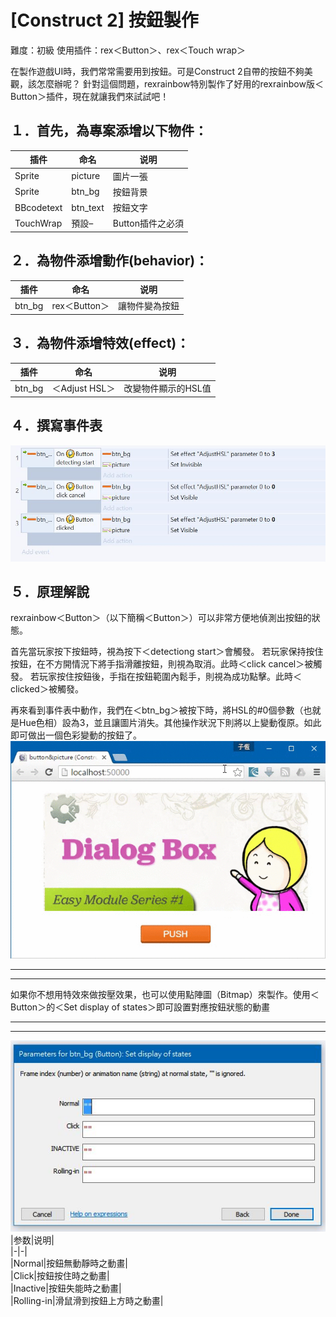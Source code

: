 # [Construct 2] 按鈕製作  
難度：初級 
使用插件：rex＜Button＞、rex＜Touch wrap＞

在製作遊戲UI時，我們常常需要用到按鈕。可是Construct 2自帶的按鈕不夠美觀，該怎麼辦呢？ 
針對這個問題，rexrainbow特別製作了好用的rexrainbow版＜Button＞插件，現在就讓我們來試試吧！

## １．首先，為專案添增以下物件：   
|插件|命名|说明| 
|-|-|-|  
|Sprite|picture|圖片一張|  
|Sprite|btn_bg|按鈕背景|  
|BBcodetext|btn_text|按鈕文字|  
|TouchWrap|預設–|Button插件之必須|  
## ２．為物件添增動作(behavior)：
|插件|命名|说明| 
|-|-|-| 
|btn_bg|rex＜Button＞|讓物件變為按鈕|    
## ３．為物件添增特效(effect)：
|插件|命名|说明| 
|-|-|-|   
|btn_bg|＜Adjust HSL＞|改變物件顯示的HSL值|   
## ４．撰寫事件表  
![时间表](images/20160818103824633.jpg)  
## ５．原理解說 
rexrainbow＜Button＞（以下簡稱＜Button＞）可以非常方便地偵測出按鈕的狀態。


首先當玩家按下按鈕時，視為按下＜detectiong start＞會觸發。
若玩家保持按住按鈕，在不方開情況下將手指滑離按鈕，則視為取消。此時＜click cancel＞被觸發。
若玩家按住按鈕後，手指在按鈕範圍內鬆手，則視為成功點擊。此時＜clicked＞被觸發。


再來看到事件表中動作，我們在＜btn_bg＞被按下時，將HSL的#0個參數（也就是Hue色相）設為3，並且讓圖片消失。其他操作狀況下則將以上變動復原。如此即可做出一個色彩變動的按鈕了。
![ 时间表](images/20160818110252985.gif)   
  
***  
***
如果你不想用特效來做按壓效果，也可以使用點陣圖（Bitmap）來製作。使用＜Button＞的＜Set display of states＞即可設置對應按鈕狀態的動畫   

  ***  
  *** 
![ 时间表](images/20160818110503519.jpg)  
|参数|说明|  
|-|-|  
|Normal|按鈕無動靜時之動畫|  
|Click|按鈕按住時之動畫|  
|Inactive|按鈕失能時之動畫|  
|Rolling-in|滑鼠滑到按鈕上方時之動畫|




 